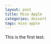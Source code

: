 ```yaml
---
layout: post
title: Miso Apple
categories: dessert
tags: miso apple
---
```


This is the first test.